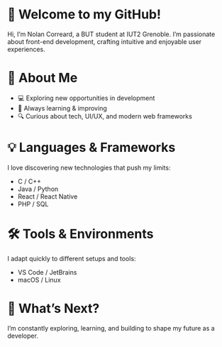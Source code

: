 # 👋 Welcome to my GitHub!

Hi, I’m Nolan Correard, a BUT student at IUT2 Grenoble.
I’m passionate about front-end development, crafting intuitive and enjoyable user experiences.

# 🚀 About Me
* 💻 Exploring new opportunities in development
* 🎯 Always learning & improving
* 🔍 Curious about tech, UI/UX, and modern web frameworks

# 💡 Languages & Frameworks

I love discovering new technologies that push my limits:
* C / C++
* Java / Python
* React / React Native
* PHP / SQL

# 🛠️ Tools & Environments

I adapt quickly to different setups and tools:
* VS Code / JetBrains
* macOS / Linux

# 📌 What’s Next?

I’m constantly exploring, learning, and building to shape my future as a developer.
